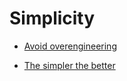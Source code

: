 # Simplicity


 - [Avoid overengineering](../Avoid%20overengineering/index.md)
    
 - [The simpler the better](../The%20simpler%20the%20better/index.md)
    
